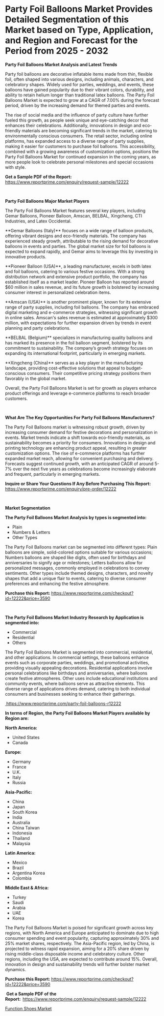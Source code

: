 <p><h1>Party Foil Balloons Market Provides Detailed Segmentation of this Market based on Type, Application, and Region and Forecast for the Period from 2025 - 2032</h1></p><p><strong>Party Foil Balloons Market Analysis and Latest Trends</strong></p>
<p><p>Party foil balloons are decorative inflatable items made from thin, flexible foil, often shaped into various designs, including animals, characters, and celebratory shapes. Widely used for parties, weddings, and events, these balloons have gained popularity due to their vibrant colors, durability, and ability to retain helium longer than traditional latex balloons. The Party Foil Balloons Market is expected to grow at a CAGR of 7.00% during the forecast period, driven by the increasing demand for themed parties and events. </p><p>The rise of social media and the influence of party culture have further fueled this growth, as people seek unique and eye-catching decor that enhances their celebrations. Additionally, innovations in design and eco-friendly materials are becoming significant trends in the market, catering to environmentally conscious consumers. The retail sector, including online platforms, has expanded access to a diverse range of party supplies, making it easier for customers to purchase foil balloons. This accessibility, combined with a growing awareness of customization options, positions the Party Foil Balloons Market for continued expansion in the coming years, as more people look to celebrate personal milestones and special occasions with style.</p></p>
<p><strong>Get a Sample PDF of the Report:&nbsp;</strong> <a href="https://www.reportprime.com/enquiry/request-sample/12222?utm_campaign=2442&utm_medium=2&utm_source=Github&utm_content=ia&utm_term=18032025&utm_id=party-foil-balloons">https://www.reportprime.com/enquiry/request-sample/12222</a></p>
<p>&nbsp;</p>
<p><strong>Party Foil Balloons Major Market Players</strong></p>
<p><p>The Party Foil Balloons Market features several key players, including Gemar Balloons, Pioneer Balloon, Amscan, BELBAL, Xingcheng, CTI Industries, and Latex Occidental. </p><p>**Gemar Balloons (Italy)** focuses on a wide range of balloon products, offering vibrant designs and eco-friendly materials. The company has experienced steady growth, attributable to the rising demand for decorative balloons in events and parties. The global market size for foil balloons is expected to expand rapidly, and Gemar aims to leverage this by investing in innovative products.</p><p>**Pioneer Balloon (USA)**, a leading manufacturer, excels in both latex and foil balloons, catering to various festive occasions. With a strong distribution network and extensive product portfolio, the company has established itself as a market leader. Pioneer Balloon has reported around $60 million in sales revenue, and its future growth is bolstered by increasing consumer interest in personalized celebration items.</p><p>**Amscan (USA)** is another prominent player, known for its extensive range of party supplies, including foil balloons. The company has embraced digital marketing and e-commerce strategies, witnessing significant growth in online sales. Amscan's sales revenue is estimated at approximately $300 million, with expectations for further expansion driven by trends in event planning and party celebrations.</p><p>**BELBAL (Belgium)** specializes in manufacturing quality balloons and has marked its presence in the foil balloon segment, bolstered by its commitment to sustainability. The company’s growth strategy focuses on expanding its international footprint, particularly in emerging markets.</p><p>**Xingcheng (China)** serves as a key player in the manufacturing landscape, providing cost-effective solutions that appeal to budget-conscious consumers. Their competitive pricing strategy positions them favorably in the global market.</p><p>Overall, the Party Foil Balloons Market is set for growth as players enhance product offerings and leverage e-commerce platforms to reach broader customers.</p></p>
<p>&nbsp;</p>
<p><strong>What Are The Key Opportunities For Party Foil Balloons Manufacturers?</strong></p>
<p><p>The Party Foil Balloons market is witnessing robust growth, driven by increasing consumer demand for festive decorations and personalization in events. Market trends indicate a shift towards eco-friendly materials, as sustainability becomes a priority for consumers. Innovations in design and printing technology are enhancing product appeal, resulting in greater customization options. The rise of e-commerce platforms has further expanded market reach, allowing for convenient purchasing and delivery. Forecasts suggest continued growth, with an anticipated CAGR of around 5-7% over the next five years as celebrations become increasingly elaborate and frequent, particularly in emerging markets.</p></p>
<p><strong>Inquire or Share Your Questions If Any Before Purchasing This Report:</strong> <a href="https://www.reportprime.com/enquiry/pre-order/12222?utm_campaign=2442&utm_medium=2&utm_source=Github&utm_content=ia&utm_term=18032025&utm_id=party-foil-balloons">https://www.reportprime.com/enquiry/pre-order/12222</a></p>
<p>&nbsp;</p>
<p><strong>Market Segmentation</strong></p>
<p><strong>The Party Foil Balloons Market Analysis by types is segmented into:</strong></p>
<p><ul><li>Plain</li><li>Numbers & Letters</li><li>Other Types</li></ul></p>
<p><p>The Party Foil Balloons market can be segmented into different types: Plain balloons are simple, solid-colored options suitable for various occasions; Numbers balloons are shaped like digits, often used for birthdays and anniversaries to signify age or milestones; Letters balloons allow for personalized messages, commonly employed in celebrations to convey sentiments. Other types include themed designs, characters, and novelty shapes that add a unique flair to events, catering to diverse consumer preferences and enhancing the festive atmosphere.</p></p>
<p><strong>Purchase this Report:&nbsp;</strong><a href="https://www.reportprime.com/checkout?id=12222&price=3590&utm_campaign=2442&utm_medium=2&utm_source=Github&utm_content=ia&utm_term=18032025&utm_id=party-foil-balloons">https://www.reportprime.com/checkout?id=12222&price=3590</a></p>
<p>&nbsp;</p>
<p><strong>The Party Foil Balloons Market Industry Research by Application is segmented into:</strong></p>
<p><ul><li>Commercial</li><li>Residential</li><li>Others</li></ul></p>
<p><p>The Party Foil Balloons Market is segmented into commercial, residential, and other applications. In commercial settings, these balloons enhance events such as corporate parties, weddings, and promotional activities, providing visually appealing decorations. Residential applications involve personal celebrations like birthdays and anniversaries, where balloons create festive atmospheres. Other uses include educational institutions and community events, where balloons serve as attractive elements. This diverse range of applications drives demand, catering to both individual consumers and businesses seeking to enhance their gatherings.</p></p>
<p><a href="https://www.reportprime.com/party-foil-balloons-r12222?utm_campaign=2442&utm_medium=2&utm_source=Github&utm_content=ia&utm_term=18032025&utm_id=party-foil-balloons">&nbsp;https://www.reportprime.com/party-foil-balloons-r12222</a></p>
<p><strong>In terms of Region, the Party Foil Balloons Market Players available by Region are:</strong></p>
<p>
    <p> <strong> North America: </strong>
        <ul>
            <li>United States</li>
            <li>Canada</li>
        </ul>
        </p> 
    <p> <strong> Europe: </strong>
        <ul>
            <li>Germany</li>
            <li>France</li>
            <li>U.K.</li>
            <li>Italy</li>
            <li>Russia</li>
        </ul>
        </p> 
    <p> <strong> Asia-Pacific: </strong>
        <ul>
            <li>China</li>
            <li>Japan</li>
            <li>South Korea</li>
            <li>India</li>
            <li>Australia</li>
            <li>China Taiwan</li>
            <li>Indonesia</li>
            <li>Thailand</li>
            <li>Malaysia</li>
        </ul>
        </p> 
    <p> <strong> Latin America: </strong>
        <ul>
            <li>Mexico</li>
            <li>Brazil</li>
            <li>Argentina Korea</li>
            <li>Colombia</li>
        </ul>
        </p> 
    <p> <strong> Middle East & Africa: </strong>
        <ul>
            <li>Turkey</li>
            <li>Saudi</li>
            <li>Arabia</li>
            <li>UAE</li>
            <li>Korea</li>
        </ul>
    </p>
    </p>
<p><p>The Party Foil Balloons Market is poised for significant growth across key regions, with North America and Europe anticipated to dominate due to high consumer spending and event popularity, capturing approximately 30% and 25% market shares, respectively. The Asia-Pacific region, led by China, is projected to witness rapid expansion, aiming for a 20% share driven by rising middle-class disposable income and celebratory culture. Other regions, including the USA, are expected to contribute around 15%. Overall, innovation in design and sustainability trends will further bolster market dynamics.</p></p>
<p><strong>Purchase this Report: </strong><a href="https://www.reportprime.com/checkout?id=12222&price=3590&utm_campaign=2442&utm_medium=2&utm_source=Github&utm_content=ia&utm_term=18032025&utm_id=party-foil-balloons">https://www.reportprime.com/checkout?id=12222&price=3590</a></p>
<p>&nbsp;<strong>Get a Sample PDF of the Report:&nbsp;&nbsp;</strong><a href="https://www.reportprime.com/enquiry/request-sample/12222?utm_campaign=2442&utm_medium=2&utm_source=Github&utm_content=ia&utm_term=18032025&utm_id=party-foil-balloons">https://www.reportprime.com/enquiry/request-sample/12222</a></p>
<p><strong></strong></p>
<p><p><a href="https://github.com/FahadAhmed223/Market-Research-Report-List-1/blob/main/function-shoes-market.md?utm_campaign=2442&utm_medium=2&utm_source=Github&utm_content=ia&utm_term=18032025&utm_id=party-foil-balloons">Function Shoes Market</a></p></p>
